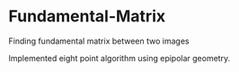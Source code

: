 # Fundamental-Matrix
Finding fundamental matrix between two images

Implemented eight point algorithm using epipolar geometry. 






